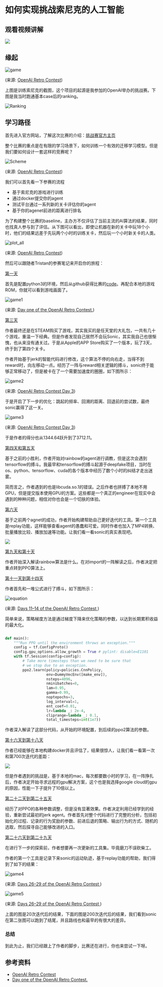 # 如何实现挑战索尼克的人工智能

## 观看视频讲解

[![](http://img.youtube.com/vi/cZa_xot8Wdc/0.jpg)](http://www.youtube.com/watch?v=cZa_xot8Wdc "")

## 缘起

![game](i/game.png)

(来源: [OpenAI Retro Contest](https://contest.openai.com/))

上图是训练索尼克的截图，这个项目的起源是我参加的OpenAI举办的挑战赛。下图是我当时跑通基本case后的ranking。

![Ranking](i/ranking.png)

## 学习路径

首先进入官方网站，了解这次比赛的介绍：[挑战赛官方主页](https://contest.openai.com/)

整个比赛的重点是在有限的学习场景下，如何训练一个有效的迁移学习模型。但是我们要如何设计一套这样的竞赛呢？

![Scheme](i/contest-schematic.svg)

(来源: [OpenAI Retro Contest](https://contest.openai.com/))

我们可以首先看一下参赛的流程
- 基于索尼克的游戏进行训练
- 通过docker提交你的agent
- 测试平台通过一系列新的关卡评估你的agent
- 基于你的agenet前进的距离进行排名

为了构建整个比赛的baseline，主办方不仅评估了当前主流的AI算法的结果，同时也找真人参与到了评估。从下图可以看出，即使让机器在新的关卡中玩18个小时，他们的结果远差于先玩两个小时的训练关卡，然后玩一个小时新关卡的人类。

![plot_all](i/plot_all.png)

(来源: [OpenAI Retro Contest](https://blog.openai.com/retro-contest/))

然后可以跟随者Tristan的参赛笔记来开启你的旅程：

[第一天](https://medium.com/@tristansokol/day-one-of-the-openai-retro-contest-1651ddcd6aa5)

首先是配置python3的环境，然后从github获得比赛的[code](https://github.com/openai/retro#gym-retro)。再配合本地的游戏ROM，你就可以看到游戏画面了。

![game1](i/game1.gif)

(来源: [Day one of the OpenAI Retro Contest.](https://medium.com/@tristansokol/day-one-of-the-openai-retro-contest-1651ddcd6aa5))

[第三天](https://medium.com/@tristansokol/openai-retro-contest-day-3-7a75289a1c9c)

作者最终还是在STEAM购买了游戏，其实我买的是任天堂的大礼包，一共有几十个游戏，重温一下经典。但是作者发现自己居然不会玩Sonic，其实我自己也很惭愧，也从来没有通关过。于是从Apple的APP Store购买了一个版本，玩了3天，终于到了第四个关卡。

作者开始基于jerk的智能代码进行修改，这个算法不停的向右走，当得不到reward时，向左移动一点。经历了一阵与reward相关逻辑的搏斗，sonic终于能够正常移动了，但是被卡在了一个需要加速度的圈圈，如下图所示：

![game2](i/game2.gif)

(来源: [OpenAI Retro Contest Day 3](https://medium.com/@tristansokol/openai-retro-contest-day-3-7a75289a1c9c))

于是开启了下一步的优化：跳起的频率、回溯的距离、回退前的尝试数，最终sonic赢得了这一关。

![game3](i/game3.png)

(来源: [OpenAI Retro Contest Day 3](https://medium.com/@tristansokol/openai-retro-contest-day-3-7a75289a1c9c))

于是作者的得分也从1344.64跃升到了3712.11。

[第四天和第五天](https://medium.com/@tristansokol/day-4-5-of-the-openai-retro-contest-a3e36e04d467)

基于之前的小胜利，作者开始对rainbow的agent进行调教，但是这次会遇到tensorflow的搏斗。我最早和tensorflow的搏斗起源于deepfake项目，当时在os、python、tensorflow、cuda的各个版本中经历了数个小时的纠结才走出迷雾。

简而言之，作者遇到的也是libcuda.so.1的错误。之后作者也拼搏了本地不用GPU，但是提交版本使用GPU的方案。这些都是一个真正的engineer在现实中会遇到的种种问题，相信对你也会是一个切肤的体验。


[第六天](https://medium.com/@tristansokol/day-6-of-the-openai-retro-contest-playback-tooling-3844ba655919)

基于之前两个agnet的成功，作者开始构建帮助自己更好迭代的工具。第一个工具是replay功能，这样能够查看agent的愚蠢和可爱。同时作者也加入了MP4转换、批量播放比较、播放加速等功能。让我们看一看sonic的真实表现吧。

[![](http://img.youtube.com/vi/R_1nMJM4Dl8/0.jpg)](http://www.youtube.com/watch?v=R_1nMJM4Dl8 "")

[第九天和第十天](https://medium.com/@tristansokol/days-9-10-of-the-openai-retro-contest-e8352ea6aafb)

作者开始深入解读rainbow算法是什么。在对import的一阵解读之后，作者决定把重点转到PPO算法上。

[第十一天到第十四天](https://medium.com/@tristansokol/day-11-ac14a299e69d)

作者首先和一堆公式进行了搏斗，如下图所示：

![equation](i/equation.png)

(来源: [Days 11–14 of the OpenAI Retro Contest
](https://medium.com/@tristansokol/day-11-ac14a299e69d))

简单来说，策略梯度方法是通过梯度下降来优化策略的参数，以达到长期累积收益的最大化。

```python

def main():
    """Run PPO until the environment throws an exception."""
    config = tf.ConfigProto()
    config.gpu_options.allow_growth = True # pylint: disable=E1101
    with tf.Session(config=config):
        # Take more timesteps than we need to be sure that
        # we stop due to an exception.
        ppo2.learn(policy=policies.CnnPolicy,
                   env=DummyVecEnv([make_env]),
                   nsteps=4096,
                   nminibatches=8,
                   lam=0.95,
                   gamma=0.99,
                   noptepochs=3,
                   log_interval=1,
                   ent_coef=0.01,
                   lr=lambda _: 2e-4,
                   cliprange=lambda _: 0.1,
                   total_timesteps=int(1e7))

```

作者深入解读了这部分代码，从开始的环境配置，到后续的ppo2算法的参数。

[第十六天到第十八天](https://medium.com/@tristansokol/running-the-ppo-baseline-and-giving-up-on-local-evaluation-1c7d171e5bc8)

作者已经能够在本地构建docker并且评估了，结果很惊人，让我们看一看第一次和第700次迭代的差距：

[![](http://img.youtube.com/vi/03yqHZjsgcA/0.jpg)](http://www.youtube.com/watch?v=03yqHZjsgcA "")

但是作者遇到的挑战是，基于本地的mac，每次都要数小时的学习，在一阵挣扎后，作者决定开始寻求远程的gpu解决方案，这个也是我选择google cloud的gpu的原因，性能一下子提升了10倍以上。

[第二十二天到第二十五天](https://medium.com/@tristansokol/a-deep-dive-into-the-jerk-agent-3c553dbab442)

经历了对PPO的各种参数调整，但是没有显著效果。作者决定利用已经学到的经验，重新尝试最初的jerk agent。作者首先对整个代码进行了完整的分析，包括初始化的过程、记录的行为奖励的参数、前进后退的策略、输出行为的方式、随机的选取，然后探寻自己能够改进的入口。

[第二十六天到第二十九天](https://medium.com/@tristansokol/making-fun-visuals-history-maps-and-other-tool-improvements-eb5ffe187fd3)

在进行下一步的探索前，作者想要再一次更新的工具集。毕竟磨刀不误砍柴工。

作者的第一个工具是记录下来sonic的运动轨迹，基于replay功能的帮助，我们得到了如下的结果：

![game4](i/game4.jpeg)

(来源: [Days 26–29 of the OpenAI Retro Contest
](https://medium.com/@tristansokol/making-fun-visuals-history-maps-and-other-tool-improvements-eb5ffe187fd3))

![game5](i/game5.jpeg)

(来源: [Days 26–29 of the OpenAI Retro Contest
](https://medium.com/@tristansokol/making-fun-visuals-history-maps-and-other-tool-improvements-eb5ffe187fd3))

上面的图是20次迭代后的结果，下面的图是200次迭代后的结果，我们看到sonic在第二张图可以跑到了结尾，并且路线也和最早的有很大的差异。

### 总结

到此为止，我们已经跟上了作者的脚步，比赛还在进行，你也来尝试一下呀。

## 参考资料

- [OpenAI Retro Contest](https://contest.openai.com/)
- [Day one of the OpenAI Retro Contest.](https://medium.com/@tristansokol/day-one-of-the-openai-retro-contest-1651ddcd6aa5)
